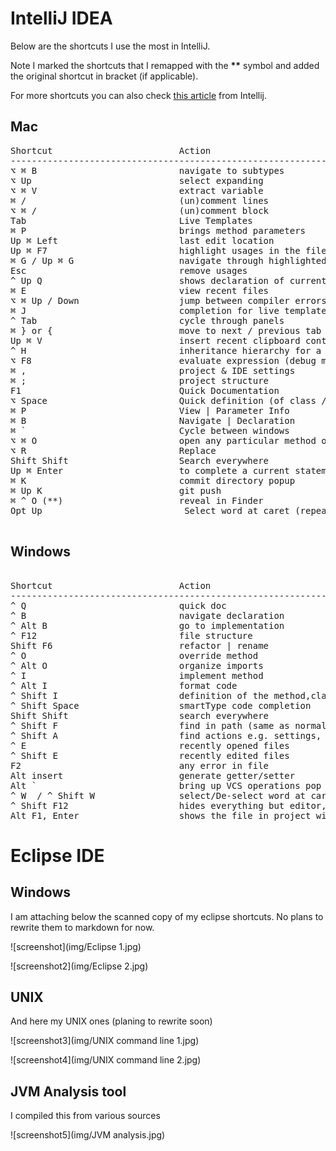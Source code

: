 


# IntelliJ IDEA


Below are the shortcuts I use the most in IntelliJ.  

Note I marked the shortcuts that I remapped with the <b>**</b> symbol and added the original shortcut in bracket (if applicable).

For more shortcuts you can also check <a href="http://www.jetbrains.com/idea/webhelp/keyboard-shortcuts-you-cannot-miss.html" target="_blank">this article</a> from Intellij.


## Mac

<pre>
Shortcut                        Action                                    
-----------------------------------------------------------------------------------------------------
⌥ ⌘ B                           navigate to subtypes
⌥ Up                            select expanding
⌥ ⌘ V                           extract variable
⌘ /                             (un)comment lines
⌥ ⌘ /                           (un)comment block
Tab                             Live Templates
⌘ P                             brings method parameters
Up ⌘ Left                       last edit location
Up ⌘ F7                         highlight usages in the file
⌘ G / Up ⌘ G                    navigate through highlighted usages
Esc                             remove usages
^ Up Q                          shows declaration of current method   
⌘ E                             view recent files
⌥ ⌘ Up / Down                   jump between compiler errors or search results
⌘ J                             completion for live templates
^ Tab                           cycle through panels
⌘ } or {                        move to next / previous tab
Up ⌘ V                          insert recent clipboard content
^ H                             inheritance hierarchy for a selected class
⌥ F8                            evaluate expression (debug mode)
⌘ ,                             project & IDE settings
⌘ ;                             project structure
F1                              Quick Documentation
⌥ Space                         Quick definition (of class / method etc.)
⌘ P                             View | Parameter Info
⌘ B                             Navigate | Declaration
⌘ `                             Cycle between windows
⌥ ⌘ O                           open any particular method or field in the editor quickly
⌥ R                             Replace
Shift Shift                     Search everywhere
Up ⌘ Enter                      to complete a current statement such as if, do-while, try-catch
⌘ K                             commit directory popup
⌘ Up K                          git push
⌘ ^ O (**)                      reveal in Finder
Opt Up                           Select word at caret (repeat to expand to enclosing expressions)

</pre>




## Windows

<pre>

Shortcut                        Action                          
-----------------------------------------------------------------------------------------------------
^ Q                             quick doc
^ B                             navigate declaration
^ Alt B                         go to implementation    
^ F12                           file structure
Shift F6                        refactor | rename
^ O                             override method
^ Alt O                         organize imports
^ I                             implement method
^ Alt I                         format code
^ Shift I                       definition of the method,class where cursor is pointing    
^ Shift Space                   smartType code completion
Shift Shift                     search everywhere
^ Shift F                       find in path (same as normal find but searches all source files
^ Shift A                       find actions e.g. settings, their shortcut if exists
^ E                             recently opened files
^ Shift E                       recently edited files
F2                              any error in file
Alt insert                      generate getter/setter
Alt `                           bring up VCS operations pop up dialogue (++)
^ W  / ^ Shift W                select/De-select word at caret (repeat to expand to enclosing expressions)
^ Shift F12                     hides everything but editor, press again restore
Alt F1, Enter                   shows the file in project window    
</pre>




# Eclipse IDE

## Windows

I am attaching below the scanned copy of my eclipse shortcuts.  No plans to rewrite them to markdown for now.

![screenshot](img/Eclipse 1.jpg)

![screenshot2](img/Eclipse 2.jpg)

## UNIX

And here my UNIX ones (planing to rewrite soon)

![screenshot3](img/UNIX command line 1.jpg)

![screenshot4](img/UNIX command line 2.jpg)


## JVM Analysis tool

I compiled this from various sources

![screenshot5](img/JVM analysis.jpg)